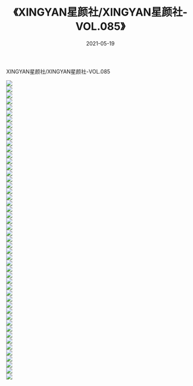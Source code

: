 ﻿---
layout: post
title:  《XINGYAN星颜社/XINGYAN星颜社-VOL.085》
date:   2021-05-19
img: http://pic.660000.xyz/1:/网络美图/2021/XINGYAN星颜社/XINGYAN星颜社-VOL.085/000.jpg
categories: [美女, 清纯, 唯美]
---

XINGYAN星颜社/XINGYAN星颜社-VOL.085

 ![](http://pic.660000.xyz/1:/网络美图/2021/XINGYAN星颜社/XINGYAN星颜社-VOL.085/001.jpg) <br>![](http://pic.660000.xyz/1:/网络美图/2021/XINGYAN星颜社/XINGYAN星颜社-VOL.085/002.jpg) <br>![](http://pic.660000.xyz/1:/网络美图/2021/XINGYAN星颜社/XINGYAN星颜社-VOL.085/003.jpg) <br>![](http://pic.660000.xyz/1:/网络美图/2021/XINGYAN星颜社/XINGYAN星颜社-VOL.085/004.jpg) <br>![](http://pic.660000.xyz/1:/网络美图/2021/XINGYAN星颜社/XINGYAN星颜社-VOL.085/005.jpg) <br>![](http://pic.660000.xyz/1:/网络美图/2021/XINGYAN星颜社/XINGYAN星颜社-VOL.085/006.jpg) <br>![](http://pic.660000.xyz/1:/网络美图/2021/XINGYAN星颜社/XINGYAN星颜社-VOL.085/007.jpg) <br>![](http://pic.660000.xyz/1:/网络美图/2021/XINGYAN星颜社/XINGYAN星颜社-VOL.085/008.jpg) <br>![](http://pic.660000.xyz/1:/网络美图/2021/XINGYAN星颜社/XINGYAN星颜社-VOL.085/009.jpg) <br>![](http://pic.660000.xyz/1:/网络美图/2021/XINGYAN星颜社/XINGYAN星颜社-VOL.085/010.jpg) <br>![](http://pic.660000.xyz/1:/网络美图/2021/XINGYAN星颜社/XINGYAN星颜社-VOL.085/011.jpg) <br>![](http://pic.660000.xyz/1:/网络美图/2021/XINGYAN星颜社/XINGYAN星颜社-VOL.085/012.jpg) <br>![](http://pic.660000.xyz/1:/网络美图/2021/XINGYAN星颜社/XINGYAN星颜社-VOL.085/013.jpg) <br>![](http://pic.660000.xyz/1:/网络美图/2021/XINGYAN星颜社/XINGYAN星颜社-VOL.085/014.jpg) <br>![](http://pic.660000.xyz/1:/网络美图/2021/XINGYAN星颜社/XINGYAN星颜社-VOL.085/015.jpg) <br>![](http://pic.660000.xyz/1:/网络美图/2021/XINGYAN星颜社/XINGYAN星颜社-VOL.085/016.jpg) <br>![](http://pic.660000.xyz/1:/网络美图/2021/XINGYAN星颜社/XINGYAN星颜社-VOL.085/017.jpg) <br>![](http://pic.660000.xyz/1:/网络美图/2021/XINGYAN星颜社/XINGYAN星颜社-VOL.085/018.jpg) <br>![](http://pic.660000.xyz/1:/网络美图/2021/XINGYAN星颜社/XINGYAN星颜社-VOL.085/019.jpg) <br>![](http://pic.660000.xyz/1:/网络美图/2021/XINGYAN星颜社/XINGYAN星颜社-VOL.085/020.jpg) <br>![](http://pic.660000.xyz/1:/网络美图/2021/XINGYAN星颜社/XINGYAN星颜社-VOL.085/021.jpg) <br>![](http://pic.660000.xyz/1:/网络美图/2021/XINGYAN星颜社/XINGYAN星颜社-VOL.085/022.jpg) <br>![](http://pic.660000.xyz/1:/网络美图/2021/XINGYAN星颜社/XINGYAN星颜社-VOL.085/023.jpg) <br>![](http://pic.660000.xyz/1:/网络美图/2021/XINGYAN星颜社/XINGYAN星颜社-VOL.085/024.jpg) <br>![](http://pic.660000.xyz/1:/网络美图/2021/XINGYAN星颜社/XINGYAN星颜社-VOL.085/025.jpg) <br>![](http://pic.660000.xyz/1:/网络美图/2021/XINGYAN星颜社/XINGYAN星颜社-VOL.085/026.jpg) <br>![](http://pic.660000.xyz/1:/网络美图/2021/XINGYAN星颜社/XINGYAN星颜社-VOL.085/027.jpg) <br>![](http://pic.660000.xyz/1:/网络美图/2021/XINGYAN星颜社/XINGYAN星颜社-VOL.085/028.jpg) <br>![](http://pic.660000.xyz/1:/网络美图/2021/XINGYAN星颜社/XINGYAN星颜社-VOL.085/029.jpg) <br>![](http://pic.660000.xyz/1:/网络美图/2021/XINGYAN星颜社/XINGYAN星颜社-VOL.085/030.jpg) <br>![](http://pic.660000.xyz/1:/网络美图/2021/XINGYAN星颜社/XINGYAN星颜社-VOL.085/031.jpg) <br>![](http://pic.660000.xyz/1:/网络美图/2021/XINGYAN星颜社/XINGYAN星颜社-VOL.085/032.jpg) <br>![](http://pic.660000.xyz/1:/网络美图/2021/XINGYAN星颜社/XINGYAN星颜社-VOL.085/033.jpg) <br>![](http://pic.660000.xyz/1:/网络美图/2021/XINGYAN星颜社/XINGYAN星颜社-VOL.085/034.jpg) <br>![](http://pic.660000.xyz/1:/网络美图/2021/XINGYAN星颜社/XINGYAN星颜社-VOL.085/035.jpg) <br>![](http://pic.660000.xyz/1:/网络美图/2021/XINGYAN星颜社/XINGYAN星颜社-VOL.085/036.jpg) <br>![](http://pic.660000.xyz/1:/网络美图/2021/XINGYAN星颜社/XINGYAN星颜社-VOL.085/037.jpg) <br>![](http://pic.660000.xyz/1:/网络美图/2021/XINGYAN星颜社/XINGYAN星颜社-VOL.085/038.jpg) <br>![](http://pic.660000.xyz/1:/网络美图/2021/XINGYAN星颜社/XINGYAN星颜社-VOL.085/039.jpg) <br>![](http://pic.660000.xyz/1:/网络美图/2021/XINGYAN星颜社/XINGYAN星颜社-VOL.085/040.jpg) <br>![](http://pic.660000.xyz/1:/网络美图/2021/XINGYAN星颜社/XINGYAN星颜社-VOL.085/041.jpg) <br>![](http://pic.660000.xyz/1:/网络美图/2021/XINGYAN星颜社/XINGYAN星颜社-VOL.085/042.jpg) <br>![](http://pic.660000.xyz/1:/网络美图/2021/XINGYAN星颜社/XINGYAN星颜社-VOL.085/043.jpg) <br>![](http://pic.660000.xyz/1:/网络美图/2021/XINGYAN星颜社/XINGYAN星颜社-VOL.085/044.jpg) <br>![](http://pic.660000.xyz/1:/网络美图/2021/XINGYAN星颜社/XINGYAN星颜社-VOL.085/045.jpg) <br>![](http://pic.660000.xyz/1:/网络美图/2021/XINGYAN星颜社/XINGYAN星颜社-VOL.085/046.jpg) <br>![](http://pic.660000.xyz/1:/网络美图/2021/XINGYAN星颜社/XINGYAN星颜社-VOL.085/047.jpg) <br>![](http://pic.660000.xyz/1:/网络美图/2021/XINGYAN星颜社/XINGYAN星颜社-VOL.085/048.jpg) <br>![](http://pic.660000.xyz/1:/网络美图/2021/XINGYAN星颜社/XINGYAN星颜社-VOL.085/049.jpg) <br>![](http://pic.660000.xyz/1:/网络美图/2021/XINGYAN星颜社/XINGYAN星颜社-VOL.085/050.jpg) <br>
